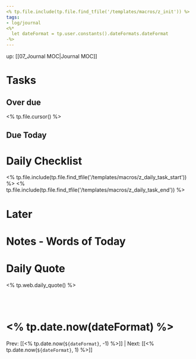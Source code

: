 ```yaml
---
<% tp.file.include(tp.file.find_tfile('/templates/macros/z_init')) %>
tags:
- log/journal
<%*
  let dateFormat = tp.user.constants().dateFormats.dateFormat
-%>
---
```

up: [[07_Journal MOC|Journal MOC]]

# Tasks
## Over due
<% tp.file.cursor() %>

## Due Today


# Daily Checklist

<% tp.file.include(tp.file.find_tfile('/templates/macros/z_daily_task_start')) %>
<% tp.file.include(tp.file.find_tfile('/templates/macros/z_daily_task_end')) %>

# Later



# Notes - Words  of Today

# Daily Quote

 <% tp.web.daily_quote() %>

<br />
<br />



# <% tp.date.now(dateFormat) %>

Prev: [[<%  tp.date.now(`${dateFormat}`, -1) %>]] | Next: [[<%  tp.date.now(`${dateFormat}`, 1) %>]]
